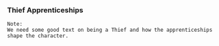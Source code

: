 
### Thief Apprenticeships

```note
Note:
We need some good text on being a Thief and how the apprenticeships shape the character.

```
